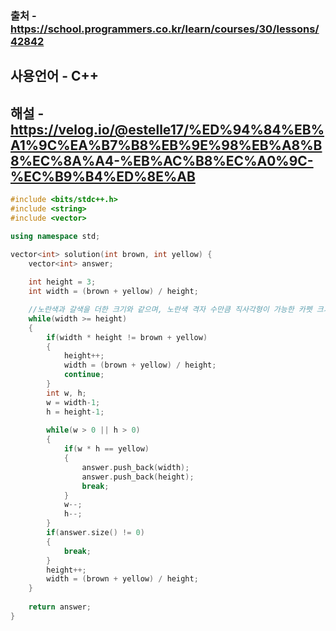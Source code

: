 ### 출처 - https://school.programmers.co.kr/learn/courses/30/lessons/42842
## 사용언어 - C++
## 해설 - https://velog.io/@estelle17/%ED%94%84%EB%A1%9C%EA%B7%B8%EB%9E%98%EB%A8%B8%EC%8A%A4-%EB%AC%B8%EC%A0%9C-%EC%B9%B4%ED%8E%AB

```cpp
#include <bits/stdc++.h>
#include <string>
#include <vector>

using namespace std;

vector<int> solution(int brown, int yellow) {
    vector<int> answer;
    
    int height = 3;
    int width = (brown + yellow) / height;

    //노란색과 갈색을 더한 크기와 같으며, 노란색 격자 수만큼 직사각형이 가능한 카펫 크기 체크
    while(width >= height)
    {
        if(width * height != brown + yellow)
        {
            height++;
            width = (brown + yellow) / height;
            continue;
        }
        int w, h;
        w = width-1;
        h = height-1;
        
        while(w > 0 || h > 0)
        {
            if(w * h == yellow)
            {
                answer.push_back(width);
                answer.push_back(height);
                break;
            }
            w--;
            h--;
        }
        if(answer.size() != 0)
        {
            break;
        }
        height++;
        width = (brown + yellow) / height;
    }
    
    return answer;
}
```